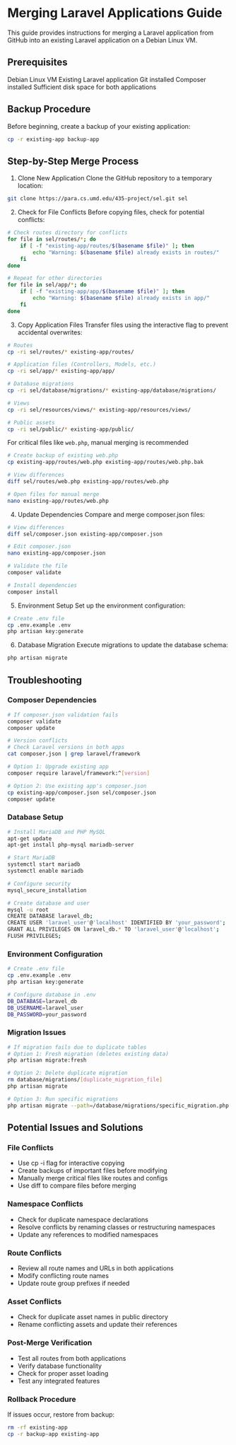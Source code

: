 # Merging Laravel Applications Guide
This guide provides instructions for merging a Laravel application from GitHub into an existing Laravel application on a Debian Linux VM.

## Prerequisites
Debian Linux VM
Existing Laravel application
Git installed
Composer installed
Sufficient disk space for both applications

## Backup Procedure
Before beginning, create a backup of your existing application:
```bash
cp -r existing-app backup-app
```

## Step-by-Step Merge Process
1. Clone New Application
Clone the GitHub repository to a temporary location:
```bash
git clone https://para.cs.umd.edu/435-project/sel.git sel
```
2. Check for File Conflicts
Before copying files, check for potential conflicts:
```bash
# Check routes directory for conflicts
for file in sel/routes/*; do
    if [ -f "existing-app/routes/$(basename $file)" ]; then
        echo "Warning: $(basename $file) already exists in routes/"
    fi
done

# Repeat for other directories
for file in sel/app/*; do
    if [ -f "existing-app/app/$(basename $file)" ]; then
        echo "Warning: $(basename $file) already exists in app/"
    fi
done
```
3. Copy Application Files
Transfer files using the interactive flag to prevent accidental overwrites:
```bash
# Routes
cp -ri sel/routes/* existing-app/routes/

# Application files (Controllers, Models, etc.)
cp -ri sel/app/* existing-app/app/

# Database migrations
cp -ri sel/database/migrations/* existing-app/database/migrations/

# Views
cp -ri sel/resources/views/* existing-app/resources/views/

# Public assets
cp -ri sel/public/* existing-app/public/
```
For critical files like `web.php`, manual merging is recommended

```bash
# Create backup of existing web.php
cp existing-app/routes/web.php existing-app/routes/web.php.bak

# View differences
diff sel/routes/web.php existing-app/routes/web.php

# Open files for manual merge
nano existing-app/routes/web.php
```
4. Update Dependencies
Compare and merge composer.json files:
```bash
# View differences
diff sel/composer.json existing-app/composer.json

# Edit composer.json
nano existing-app/composer.json

# Validate the file
composer validate

# Install dependencies
composer install
```

5. Environment Setup
Set up the environment configuration:
```bash
# Create .env file
cp .env.example .env
php artisan key:generate
```

6. Database Migration
Execute migrations to update the database schema:
```bash
php artisan migrate
```

## Troubleshooting

### Composer Dependencies
```bash
# If composer.json validation fails
composer validate
composer update

# Version conflicts
# Check Laravel versions in both apps
cat composer.json | grep laravel/framework

# Option 1: Upgrade existing app
composer require laravel/framework:^[version]

# Option 2: Use existing app's composer.json
cp existing-app/composer.json sel/composer.json
composer update
```

### Database Setup
```bash
# Install MariaDB and PHP MySQL
apt-get update
apt-get install php-mysql mariadb-server

# Start MariaDB
systemctl start mariadb
systemctl enable mariadb

# Configure security
mysql_secure_installation

# Create database and user
mysql -u root
CREATE DATABASE laravel_db;
CREATE USER 'laravel_user'@'localhost' IDENTIFIED BY 'your_password';
GRANT ALL PRIVILEGES ON laravel_db.* TO 'laravel_user'@'localhost';
FLUSH PRIVILEGES;
```

### Environment Configuration
```bash
# Create .env file
cp .env.example .env
php artisan key:generate

# Configure database in .env
DB_DATABASE=laravel_db
DB_USERNAME=laravel_user
DB_PASSWORD=your_password
```

### Migration Issues
```bash
# If migration fails due to duplicate tables
# Option 1: Fresh migration (deletes existing data)
php artisan migrate:fresh

# Option 2: Delete duplicate migration
rm database/migrations/[duplicate_migration_file]
php artisan migrate

# Option 3: Run specific migrations
php artisan migrate --path=/database/migrations/specific_migration.php
```

## Potential Issues and Solutions
### File Conflicts

- Use cp -i flag for interactive copying
- Create backups of important files before modifying
- Manually merge critical files like routes and configs
- Use diff to compare files before merging

### Namespace Conflicts

- Check for duplicate namespace declarations
- Resolve conflicts by renaming classes or restructuring namespaces
- Update any references to modified namespaces

### Route Conflicts

- Review all route names and URLs in both applications
- Modify conflicting route names
- Update route group prefixes if needed

### Asset Conflicts

- Check for duplicate asset names in public directory
- Rename conflicting assets and update their references

### Post-Merge Verification

- Test all routes from both applications
- Verify database functionality
- Check for proper asset loading
- Test any integrated features

### Rollback Procedure
If issues occur, restore from backup:
```bash
rm -rf existing-app
cp -r backup-app existing-app
```
